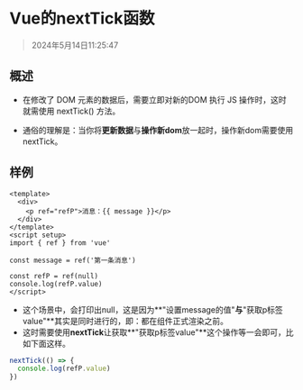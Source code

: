 # Vue的nextTick函数

> 2024年5月14日11:25:47

## 概述

* 在修改了 DOM 元素的数据后，需要立即对新的DOM 执行 JS 操作时，这时就需使用 nextTick() 方法。 

* 通俗的理解是：当你将**更新数据**与**操作新dom**放一起时，操作新dom需要使用 nextTick。

## 样例

```vue
<template>
  <div>
    <p ref="refP">消息：{{ message }}</p>
  </div>
</template>
<script setup>
import { ref } from 'vue'

const message = ref('第一条消息')

const refP = ref(null)
console.log(refP.value)
</script>
```

* 这个场景中，会打印出null，这是因为**"设置message的值"**与**"获取p标签value"**其实是同时进行的，即：都在组件正式渲染之前。
* 这时需要使用**nextTick**让获取**"获取p标签value"**这个操作等一会即可，比如下面这样。

```js
nextTick(() => {
  console.log(refP.value)
})
```